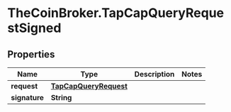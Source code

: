 # TheCoinBroker.TapCapQueryRequestSigned

## Properties
Name | Type | Description | Notes
------------ | ------------- | ------------- | -------------
**request** | [**TapCapQueryRequest**](TapCapQueryRequest.md) |  | 
**signature** | **String** |  | 



